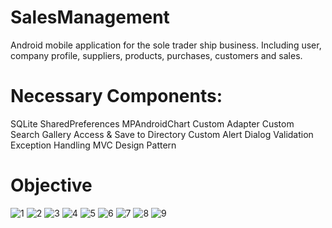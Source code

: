 # SalesManagement
Android mobile application for the sole trader ship business. Including user, company profile, suppliers, products, purchases, customers and sales.

Necessary Components:
=====================
SQLite
SharedPreferences
MPAndroidChart
Custom Adapter
Custom Search
Gallery Access & Save to Directory
Custom Alert Dialog
Validation
Exception Handling
MVC Design Pattern

Objective
=========
![1](https://user-images.githubusercontent.com/26080779/46303601-1caf8580-c5ce-11e8-9629-5d9c83e0d380.jpg)
![2](https://user-images.githubusercontent.com/26080779/46303796-b119e800-c5ce-11e8-8a7a-c94d811c1e26.jpg)
![3](https://user-images.githubusercontent.com/26080779/46303603-1caf8580-c5ce-11e8-8091-095da61ab69e.jpg)
![4](https://user-images.githubusercontent.com/26080779/46303813-b9722300-c5ce-11e8-9f42-0dd7839019be.jpg)
![5](https://user-images.githubusercontent.com/26080779/46303606-1d481c00-c5ce-11e8-8987-316c7733475e.jpg)
![6](https://user-images.githubusercontent.com/26080779/46303607-1d481c00-c5ce-11e8-8450-3e1b6e07d0c9.jpg)
![7](https://user-images.githubusercontent.com/26080779/46303608-1de0b280-c5ce-11e8-945b-cc836be2f802.jpg)
![8](https://user-images.githubusercontent.com/26080779/46303609-1e794900-c5ce-11e8-8629-6993ab329cc5.jpg)
![9](https://user-images.githubusercontent.com/26080779/46303610-1e794900-c5ce-11e8-90bd-bd9b92ff1ef0.jpg)

